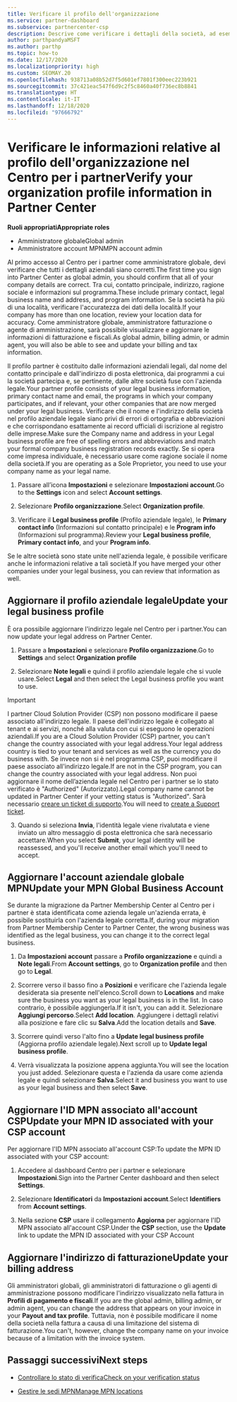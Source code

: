 ```yaml
---
title: Verificare il profilo dell'organizzazione
ms.service: partner-dashboard
ms.subservice: partnercenter-csp
description: Descrive come verificare i dettagli della società, ad esempio contatto principale, indirizzo e informazioni sul programma. Puoi anche aggiornare l'indirizzo legale e di fatturazione.
author: parthpandyaMSFT
ms.author: parthp
ms.topic: how-to
ms.date: 12/17/2020
ms.localizationpriority: high
ms.custom: SEOMAY.20
ms.openlocfilehash: 938713a08b52d7f5d601ef7801f300eec223b921
ms.sourcegitcommit: 37c421eac547f6d9c2f5c8460a40f736ec8b8841
ms.translationtype: HT
ms.contentlocale: it-IT
ms.lasthandoff: 12/18/2020
ms.locfileid: "97666792"
---
```

# <a name="verify-your-organization-profile-information-in-partner-center"></a><span data-ttu-id="693be-104">Verificare le informazioni relative al profilo dell'organizzazione nel Centro per i partner</span><span class="sxs-lookup"><span data-stu-id="693be-104">Verify your organization profile information in Partner Center</span></span>

<span data-ttu-id="693be-105">**Ruoli appropriati**</span><span class="sxs-lookup"><span data-stu-id="693be-105">**Appropriate roles**</span></span>

- <span data-ttu-id="693be-106">Amministratore globale</span><span class="sxs-lookup"><span data-stu-id="693be-106">Global admin</span></span>
- <span data-ttu-id="693be-107">Amministratore account MPN</span><span class="sxs-lookup"><span data-stu-id="693be-107">MPN account admin</span></span>

<span data-ttu-id="693be-108">Al primo accesso al Centro per i partner come amministratore globale, devi verificare che tutti i dettagli aziendali siano corretti.</span><span class="sxs-lookup"><span data-stu-id="693be-108">The first time you sign into Partner Center as global admin, you should confirm that all of your company details are correct.</span></span> <span data-ttu-id="693be-109">Tra cui, contatto principale, indirizzo, ragione sociale e informazioni sul programma.</span><span class="sxs-lookup"><span data-stu-id="693be-109">These include primary contact, legal business name and address, and program information.</span></span> <span data-ttu-id="693be-110">Se la società ha più di una località, verificare l'accuratezza dei dati della località.</span><span class="sxs-lookup"><span data-stu-id="693be-110">If your company has more than one location, review your location data for accuracy.</span></span> <span data-ttu-id="693be-111">Come amministratore globale, amministratore fatturazione o agente di amministrazione, sarà possibile visualizzare e aggiornare le informazioni di fatturazione e fiscali.</span><span class="sxs-lookup"><span data-stu-id="693be-111">As global admin, billing admin, or admin agent, you will also be able to see and update your billing and tax information.</span></span>

<span data-ttu-id="693be-112">Il profilo partner è costituito dalle informazioni aziendali legali, dal nome del contatto principale e dall'indirizzo di posta elettronica, dai programmi a cui la società partecipa e, se pertinente, dalle altre società fuse con l'azienda legale.</span><span class="sxs-lookup"><span data-stu-id="693be-112">Your partner profile consists of your legal business information, primary contact name and email, the programs in which your company participates, and if relevant, your other companies that are now merged under your legal business.</span></span> <span data-ttu-id="693be-113">Verificare che il nome e l'indirizzo della società nel profilo aziendale legale siano privi di errori di ortografia e abbreviazioni e che corrispondano esattamente ai record ufficiali di iscrizione al registro delle imprese.</span><span class="sxs-lookup"><span data-stu-id="693be-113">Make sure the Company name and address in your Legal business profile are free of spelling errors and abbreviations and match your formal company business registration records exactly.</span></span> <span data-ttu-id="693be-114">Se si opera come impresa individuale, è necessario usare come ragione sociale il nome della società.</span><span class="sxs-lookup"><span data-stu-id="693be-114">If you are operating as a Sole Proprietor, you need to use your company name as your legal name.</span></span>

1. <span data-ttu-id="693be-115">Passare all’icona **Impostazioni** e selezionare **Impostazioni account**.</span><span class="sxs-lookup"><span data-stu-id="693be-115">Go to the **Settings** icon and select **Account settings**.</span></span>
 
1. <span data-ttu-id="693be-116">Selezionare **Profilo organizzazione**.</span><span class="sxs-lookup"><span data-stu-id="693be-116">Select **Organization profile**.</span></span> 

2. <span data-ttu-id="693be-117">Verificare il **Legal business profile** (Profilo aziendale legale), le **Primary contact info** (Informazioni sul contatto principale) e le **Program info** (Informazioni sul programma).</span><span class="sxs-lookup"><span data-stu-id="693be-117">Review your **Legal business profile**, **Primary contact info**, and your **Program info**.</span></span>

<span data-ttu-id="693be-118">Se le altre società sono state unite nell'azienda legale, è possibile verificare anche le informazioni relative a tali società.</span><span class="sxs-lookup"><span data-stu-id="693be-118">If you have merged your other companies under your legal business, you can review that information as well.</span></span> 

## <a name="update-your-legal-business-profile"></a><span data-ttu-id="693be-119">Aggiornare il profilo aziendale legale</span><span class="sxs-lookup"><span data-stu-id="693be-119">Update your legal business profile</span></span>

<span data-ttu-id="693be-120">È ora possibile aggiornare l'indirizzo legale nel Centro per i partner.</span><span class="sxs-lookup"><span data-stu-id="693be-120">You can now update your legal address on Partner Center.</span></span>

1. <span data-ttu-id="693be-121">Passare a **Impostazioni** e selezionare **Profilo organizzazione**.</span><span class="sxs-lookup"><span data-stu-id="693be-121">Go to **Settings** and select **Organization profile**</span></span>


2. <span data-ttu-id="693be-122">Selezionare **Note legali** e quindi il profilo aziendale legale che si vuole usare.</span><span class="sxs-lookup"><span data-stu-id="693be-122">Select **Legal**  and then select the Legal business profile you want to use.</span></span>

>[!Important]
><span data-ttu-id="693be-123">I partner Cloud Solution Provider (CSP) non possono modificare il paese associato all'indirizzo legale. Il paese dell'indirizzo legale è collegato al tenant e ai servizi, nonché alla valuta con cui si eseguono le operazioni aziendali.</span><span class="sxs-lookup"><span data-stu-id="693be-123">If you are a Cloud Solution Provider (CSP) partner, you can't change the country associated with your legal address.Your legal address country is tied to your tenant and services as well as the currency you do business with.</span></span> <span data-ttu-id="693be-124">Se invece non si è nel programma CSP, puoi modificare il paese associato all'indirizzo legale.</span><span class="sxs-lookup"><span data-stu-id="693be-124">If are not in the CSP program, you can change the country associated with your legal address.</span></span> <span data-ttu-id="693be-125">Non puoi aggiornare il nome dell’azienda legale nel Centro per i partner se lo stato verificato è "Authorized" (Autorizzato).</span><span class="sxs-lookup"><span data-stu-id="693be-125">Legal company name cannot be updated in Partner Center if your vetting status is "Authorized".</span></span> <span data-ttu-id="693be-126">Sarà necessario [creare un ticket di supporto](https://partner.microsoft.com/dashboard/support/csp/servicerequests/create?stage=2&topicid=eb74583c-61b3-2124-bffc-00920e0ae772).</span><span class="sxs-lookup"><span data-stu-id="693be-126">You will need to [create a Support ticket](https://partner.microsoft.com/dashboard/support/csp/servicerequests/create?stage=2&topicid=eb74583c-61b3-2124-bffc-00920e0ae772).</span></span>

3. <span data-ttu-id="693be-127">Quando si seleziona **Invia**, l'identità legale viene rivalutata e viene inviato un altro messaggio di posta elettronica che sarà necessario accettare.</span><span class="sxs-lookup"><span data-stu-id="693be-127">When you select **Submit**, your legal identity will be reassessed, and you'll receive another email which you'll need to accept.</span></span>

## <a name="update-your-mpn-global-business-account"></a><span data-ttu-id="693be-128">Aggiornare l'account aziendale globale MPN</span><span class="sxs-lookup"><span data-stu-id="693be-128">Update your MPN Global Business Account</span></span>

<span data-ttu-id="693be-129">Se durante la migrazione da Partner Membership Center al Centro per i partner è stata identificata come azienda legale un'azienda errata, è possibile sostituirla con l'azienda legale corretta.</span><span class="sxs-lookup"><span data-stu-id="693be-129">If, during your migration from Partner Membership Center to Partner Center, the wrong business was identified as the legal business, you can change it to the correct legal business.</span></span>

1. <span data-ttu-id="693be-130">Da **Impostazioni account** passare a **Profilo organizzazione** e quindi a **Note legali**.</span><span class="sxs-lookup"><span data-stu-id="693be-130">From **Account settings**, go to **Organization profile** and then go to **Legal**.</span></span>

1.  <span data-ttu-id="693be-131">Scorrere verso il basso fino a **Posizioni** e verificare che l'azienda legale desiderata sia presente nell'elenco.</span><span class="sxs-lookup"><span data-stu-id="693be-131">Scroll down to **Locations** and make sure the business you want as your legal business is in the list.</span></span> <span data-ttu-id="693be-132">In caso contrario, è possibile aggiungerla.</span><span class="sxs-lookup"><span data-stu-id="693be-132">If it isn't, you can add it.</span></span> <span data-ttu-id="693be-133">Selezionare **Aggiungi percorso**.</span><span class="sxs-lookup"><span data-stu-id="693be-133">Select **Add location**.</span></span> <span data-ttu-id="693be-134">Aggiungere i dettagli relativi alla posizione e fare clic su **Salva**.</span><span class="sxs-lookup"><span data-stu-id="693be-134">Add the location details and **Save**.</span></span>

2. <span data-ttu-id="693be-135">Scorrere quindi verso l'alto fino a **Update legal business profile** (Aggiorna profilo aziendale legale).</span><span class="sxs-lookup"><span data-stu-id="693be-135">Next scroll up to **Update legal business profile**.</span></span>

3. <span data-ttu-id="693be-136">Verrà visualizzata la posizione appena aggiunta.</span><span class="sxs-lookup"><span data-stu-id="693be-136">You will see the location you just added.</span></span> <span data-ttu-id="693be-137">Selezionare questa e l'azienda da usare come azienda legale e quindi selezionare **Salva**.</span><span class="sxs-lookup"><span data-stu-id="693be-137">Select it and business you want to use as your legal business and then select **Save**.</span></span>

## <a name="update-your-mpn-id-associated-with-your-csp-account"></a><span data-ttu-id="693be-138">Aggiornare l'ID MPN associato all'account CSP</span><span class="sxs-lookup"><span data-stu-id="693be-138">Update your MPN ID associated with your CSP account</span></span>

<span data-ttu-id="693be-139">Per aggiornare l'ID MPN associato all'account CSP:</span><span class="sxs-lookup"><span data-stu-id="693be-139">To update the MPN ID associated with your CSP account:</span></span>

1. <span data-ttu-id="693be-140">Accedere al dashboard Centro per i partner e selezionare **Impostazioni**.</span><span class="sxs-lookup"><span data-stu-id="693be-140">Sign into the Partner Center dashboard and then select **Settings**.</span></span>
 
1. <span data-ttu-id="693be-141">Selezionare **Identificatori** da **Impostazioni account**.</span><span class="sxs-lookup"><span data-stu-id="693be-141">Select **Identifiers** from **Account settings**.</span></span>

1. <span data-ttu-id="693be-142">Nella sezione **CSP** usare il collegamento **Aggiorna** per aggiornare l'ID MPN associato all'account CSP.</span><span class="sxs-lookup"><span data-stu-id="693be-142">Under the **CSP** section, use the **Update** link to update the MPN ID associated with your CSP Account</span></span> 


## <a name="update-your-billing-address"></a><span data-ttu-id="693be-143">Aggiornare l'indirizzo di fatturazione</span><span class="sxs-lookup"><span data-stu-id="693be-143">Update your billing address</span></span>

<span data-ttu-id="693be-144">Gli amministratori globali, gli amministratori di fatturazione o gli agenti di amministrazione possono modificare l'indirizzo visualizzato nella fattura in **Profili di pagamento e fiscali**.</span><span class="sxs-lookup"><span data-stu-id="693be-144">If you are the global admin, billing admin, or admin agent, you can change the address that appears on your invoice in your **Payout and tax profile**.</span></span> <span data-ttu-id="693be-145">Tuttavia, non è possibile modificare il nome della società nella fattura a causa di una limitazione del sistema di fatturazione.</span><span class="sxs-lookup"><span data-stu-id="693be-145">You can't, however, change the company name on your invoice because of a limitation with the invoice system.</span></span>

## <a name="next-steps"></a><span data-ttu-id="693be-146">Passaggi successivi</span><span class="sxs-lookup"><span data-stu-id="693be-146">Next steps</span></span>


- [<span data-ttu-id="693be-147">Controllare lo stato di verifica</span><span class="sxs-lookup"><span data-stu-id="693be-147">Check on your verification status</span></span>](verification-responses.md)
 
- [<span data-ttu-id="693be-148">Gestire le sedi MPN</span><span class="sxs-lookup"><span data-stu-id="693be-148">Manage MPN locations</span></span>](manage-locations.md)



